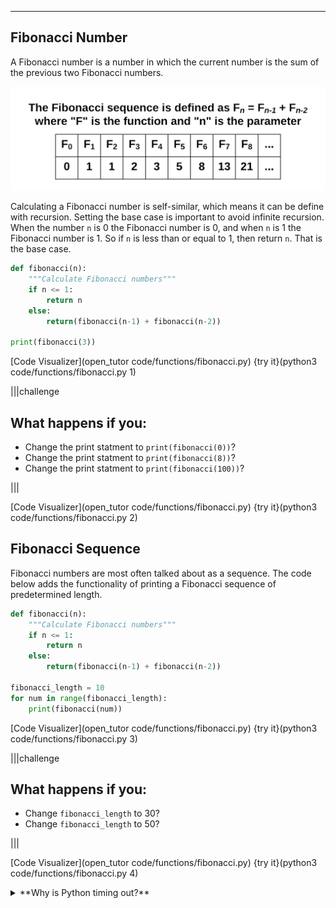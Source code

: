 ----------

## Fibonacci Number

A Fibonacci number is a number in which the current number is the sum of the previous two Fibonacci numbers.

![Fibonacci Sequence](.guides/images/fibonacci.png)

Calculating a Fibonacci number is self-similar, which means it can be define with recursion. Setting the base case is important to avoid infinite recursion. When the number `n` is 0 the Fibonacci number is 0, and when `n` is 1 the Fibonacci number is 1. So if `n` is less than or equal to 1, then return `n`. That is the base case.

```python
def fibonacci(n):
    """Calculate Fibonacci numbers"""
    if n <= 1:
        return n
    else:
        return(fibonacci(n-1) + fibonacci(n-2))
      
print(fibonacci(3))
```

[Code Visualizer](open_tutor code/functions/fibonacci.py)
{try it}(python3 code/functions/fibonacci.py 1)

|||challenge
## What happens if you:
* Change the print statment to `print(fibonacci(0))`?
* Change the print statment to `print(fibonacci(8))`?
* Change the print statment to `print(fibonacci(100))`?

|||

[Code Visualizer](open_tutor code/functions/fibonacci.py)
{try it}(python3 code/functions/fibonacci.py 2)

## Fibonacci Sequence

Fibonacci numbers are most often talked about as a sequence. The code below adds the functionality of printing a Fibonacci sequence of predetermined length.

```python
def fibonacci(n):
    """Calculate Fibonacci numbers"""
    if n <= 1:
        return n
    else:
        return(fibonacci(n-1) + fibonacci(n-2))
      
fibonacci_length = 10
for num in range(fibonacci_length):
    print(fibonacci(num))
```

[Code Visualizer](open_tutor code/functions/fibonacci.py)
{try it}(python3 code/functions/fibonacci.py 3)

|||challenge
## What happens if you:
* Change `fibonacci_length` to 30?
* Change `fibonacci_length` to 50?

|||

[Code Visualizer](open_tutor code/functions/fibonacci.py)
{try it}(python3 code/functions/fibonacci.py 4)

<details><summary>**Why is Python timing out?**</summary>The code written above is terribly inefficient. Each time through the loop, Python is calculating the same Fibonacci numbers again and again. When `num` is 1, Python calculates the Fibonacci numbers for 0 and 1. When `num` is 2, Python is calculating the Fibonacci numbers for 0, 1, and 2. Once `num` becomes large enough, it becomes too much work for Python to have to recalcuate these large numbers over and over again. There is a more efficient way to do this by using a data structure called a dictionary. The idea is to store previously calculated Fibonacci numbers in the dictionary. So instead of recalculating the same numbers again and again, you can get these numbers from the dictionary. If a Fibonacci number is not in the dictionary, then calculate it and add it to the dictionary. Data structures are a bit beyond the scope of these lessons, but here is the code of a more efficient way to calculate and print the Fibonacci sequence. [Fibonacci sequence with a dictionary](open_file .guides/example-code/fibonacci_example.py)

{Check It!|assessment}(multiple-choice-3252681714)
